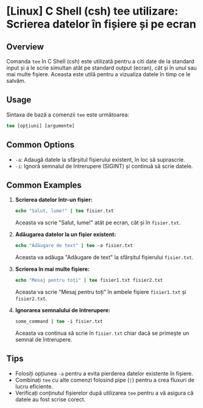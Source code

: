 # [Linux] C Shell (csh) tee utilizare: Scrierea datelor în fișiere și pe ecran

## Overview
Comanda `tee` în C Shell (csh) este utilizată pentru a citi date de la standard input și a le scrie simultan atât pe standard output (ecran), cât și în unul sau mai multe fișiere. Aceasta este utilă pentru a vizualiza datele în timp ce le salvăm.

## Usage
Sintaxa de bază a comenzii `tee` este următoarea:

```csh
tee [opțiuni] [argumente]
```

## Common Options
- `-a`: Adaugă datele la sfârșitul fișierului existent, în loc să suprascrie.
- `-i`: Ignoră semnalul de întrerupere (SIGINT) și continuă să scrie datele.

## Common Examples
1. **Scrierea datelor într-un fișier:**
   ```csh
   echo "Salut, lume!" | tee fisier.txt
   ```
   Aceasta va scrie "Salut, lume!" atât pe ecran, cât și în `fisier.txt`.

2. **Adăugarea datelor la un fișier existent:**
   ```csh
   echo "Adăugare de text" | tee -a fisier.txt
   ```
   Aceasta va adăuga "Adăugare de text" la sfârșitul fișierului `fisier.txt`.

3. **Scrierea în mai multe fișiere:**
   ```csh
   echo "Mesaj pentru toți" | tee fisier1.txt fisier2.txt
   ```
   Aceasta va scrie "Mesaj pentru toți" în ambele fișiere `fisier1.txt` și `fisier2.txt`.

4. **Ignorarea semnalului de întrerupere:**
   ```csh
   some_command | tee -i fisier.txt
   ```
   Aceasta va continua să scrie în `fisier.txt` chiar dacă se primește un semnal de întrerupere.

## Tips
- Folosiți opțiunea `-a` pentru a evita pierderea datelor existente în fișiere.
- Combinați `tee` cu alte comenzi folosind pipe (`|`) pentru a crea fluxuri de lucru eficiente.
- Verificați conținutul fișierelor după utilizarea `tee` pentru a vă asigura că datele au fost scrise corect.